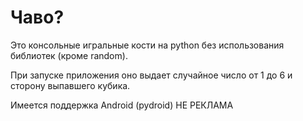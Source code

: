 # Чаво?
Это консольные игральные кости на python без использования библиотек (кроме random).

При запуске приложения оно выдает случайное число от 1 до 6 и сторону выпавшего кубика.

Имеется поддержка Android (pydroid) НЕ РЕКЛАМА
